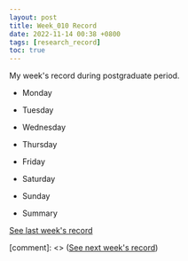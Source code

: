 ```yaml
---
layout: post
title: Week_010 Record
date: 2022-11-14 00:38 +0800
tags: [research_record]
toc: true
---
```


My  week's record during postgraduate period.

- Monday

- Tuesday

- Wednesday

- Thursday

- Friday

- Saturday

- Sunday

- Summary

[See last week's record](https://zhengtongdu.github.io/2022/11/07/Week_009_Record/)

[comment]: <> ([See next week's record](https://zhengtongdu.github.io/2022/0//Week__Record/))
